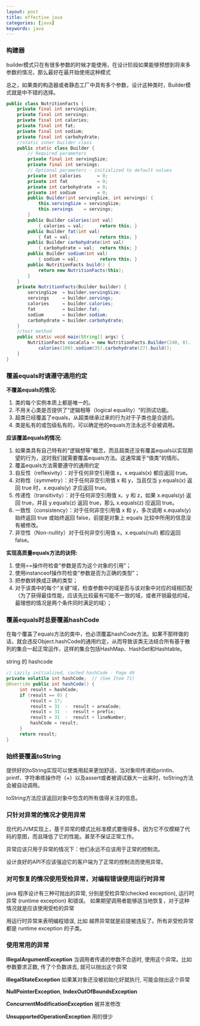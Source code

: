 ```yaml
---
layout: post
title: effective java
categories: [java]
keywords: java
---
```


### 构建器

builder模式只在有很多参数的时候才能使用，在设计阶段如果能够预想到将来多参数的情况，那么最好在最开始使用这种模式

总之，如果类的构造器或者静态工厂中具有多个参数，设计这种类时，Builder模式就是中不错的选择。

```java
public class NutritionFacts {
    private final int servingSize;
    private final int servings;
    private final int calories;
    private final int fat;
    private final int sodium;
    private final int carbohydrate;
    //static inner builder class
    public static class Builder {
        // Required parameters
        private final int servingSize;
        private final int servings;
        // Optional parameters - initialized to default values
        private int calories      = 0;
        private int fat           = 0;
        private int carbohydrate  = 0;
        private int sodium        = 0;
        public Builder(int servingSize, int servings) {
            this.servingSize = servingSize;
            this.servings    = servings;
        }
        public Builder calories(int val)
            { calories = val;      return this; }
        public Builder fat(int val)
            { fat = val;           return this; }
        public Builder carbohydrate(int val)
            { carbohydrate = val;  return this; }
        public Builder sodium(int val)
            { sodium = val;        return this; }
        public NutritionFacts build() {
            return new NutritionFacts(this);
        }
    }
    private NutritionFacts(Builder builder) {
        servingSize  = builder.servingSize;
        servings     = builder.servings;
        calories     = builder.calories;
        fat          = builder.fat;
        sodium       = builder.sodium;
        carbohydrate = builder.carbohydrate;
    }
    //test method
    public static void main(String[] args) {
        NutritionFacts cocaCola = new NutritionFacts.Builder(240, 8).
            calories(100).sodium(35).carbohydrate(27).build();
    }
}
```

### 覆盖equals时请遵守通用约定

**不覆盖equals的情况:**

1. 类的每个实例本质上都是唯一的。
2. 不用关心类是否提供了“逻辑相等（logical equality）“的测试功能。
3. 超类已经覆盖了equals，从超类继承过来的行为对于子类也是合适的。
4. 类是私有的或包级私有的，可以确定他的equals方法永远不会被调用。

**应该覆盖equals的情况:**
 
1. 如果类具有自己特有的“逻辑想等”概念，而且超类还没有覆盖equals以实现期望的行为，这时我们就需要覆盖equals方法。这通常属于“值类”的情形。
2. 覆盖equals方法需要遵守的通用约定 
3. 自反性（reflexivity）：对于任何非空引用值 x，x.equals(x) 都应返回 true。
4. 对称性（symmetry）：对于任何非空引用值 x 和 y，当且仅当 y.equals(x) 返回 true 时，x.equals(y) 才应返回 true。
5. 传递性（transitivity）：对于任何非空引用值 x、y 和 z，如果 x.equals(y) 返回 true，并且 y.equals(z) 返回 true，那么 x.equals(z) 应返回 true。
6. 一致性（consistency）：对于任何非空引用值 x 和 y，多次调用 x.equals(y) 始终返回 true 或始终返回 false，前提是对象上 equals 比较中所用的信息没有被修改。
7. 非空性（Non-nullity）对于任何非空引用值 x，x.equals(null) 都应返回 false。


**实现高质量equals方法的诀窍:**

1. 使用==操作符检查“参数是否为这个对象的引用”；
2. 使用instanceof操作符检查“参数是否为正确的类型”；
3. 把参数转换成正确的类型；
4. 对于该类中的每个“关键”域，检查参数中的域是否与该对象中对应的域相匹配（为了获得最佳性能，应该先比较最有可能不一致的域，或者开销最低的域，最理想的情况是两个条件同时满足的域）；

### 覆盖equals时总要覆盖hashCode

在每个覆盖了equals方法的类中，也必须覆盖hashCode方法。如果不那样做的话，就会违反Object.hashCode的通用约定，从而导致该类无法结合所有基于散列的集合一起正常运作，这样的集合包括HashMap、HashSet和Hashtable。

string 的 hashcode

```java
// Lazily initialized, cached hashCode - Page 49
private volatile int hashCode;  // (See Item 71)
@Override public int hashCode() {
     int result = hashCode;
     if (result == 0) {
         result = 17;
         result = 31  -  result + areaCode;
         result = 31  -  result + prefix;
         result = 31  -  result + lineNumber;
         hashCode = result;
     }
     return result;
}
```

### 始终要覆盖toString

提供好的toString实现可以使类用起来更加舒适，当对象呗传递给println、printf、字符串练操作符（+）以及assert或者被调试器大一出来时，toString方法会被自动调用。

toString方法应该返回对象中包含的所有值得关注的信息。

### 只针对异常的情况才使用异常

现代的JVM实现上，基于异常的模式比标准模式要慢得多。因为它不仅模糊了代码的意图，而且降低了它的性能。甚至不保证正常工作。

异常应该只用于异常的情况下：他们永远不应该用于正常的控制流。

设计良好的API不应该强迫它的客户端为了正常的控制流而使用异常。

### 对可恢复的情况使用受检异常，对编程错误使用运行时异常

java 程序设计有三种可抛出的异常, 分别是受检异常(checked exception), 运行时异常 (runtime exception) 和错误。
如果期望调用者能够适当地恢复，对于这种情况就是应该使用受检的异常

用运行时异常来表明编程错误, 比如 越界异常就是前提被违反了。所有非受检异常都是 runtime exception 的子类。

### 使用常用的异常

**IllegalArgumentException** 当调用者传递的参数不合适时, 使用这个异常。比如参数要求正数, 传了个负数进去, 就可以抛出这个异常

**IllegalStateException** 如果某对象还没被初始化好就执行, 可能会抛出这个异常

**NullPointerException**, **IndexOutOfBoundsException**
 
**ConcurrentModificationException** 被并发修改

**UnsupportedOperationException** 用的很少




